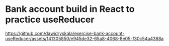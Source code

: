 # Bank account build in React to practice useReducer

https://github.com/dawidryskala/exercise-bank-account-useReducer/assets/141305850/e945de32-65a8-4068-8e05-f30c54a4388a

